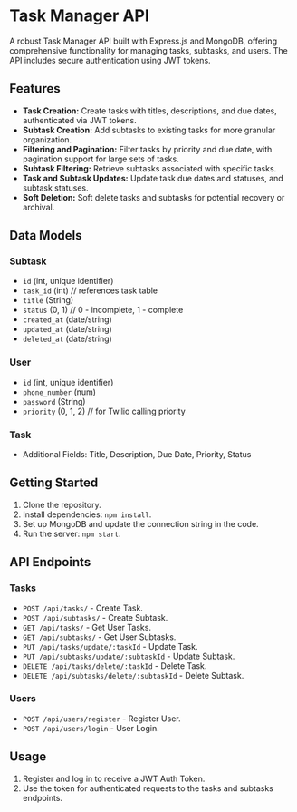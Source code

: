 # Task Manager API

A robust Task Manager API built with Express.js and MongoDB, offering comprehensive functionality for managing tasks, subtasks, and users. The API includes secure authentication using JWT tokens.

## Features

- **Task Creation:** Create tasks with titles, descriptions, and due dates, authenticated via JWT tokens.
- **Subtask Creation:** Add subtasks to existing tasks for more granular organization.
- **Filtering and Pagination:** Filter tasks by priority and due date, with pagination support for large sets of tasks.
- **Subtask Filtering:** Retrieve subtasks associated with specific tasks.
- **Task and Subtask Updates:** Update task due dates and statuses, and subtask statuses.
- **Soft Deletion:** Soft delete tasks and subtasks for potential recovery or archival.

## Data Models

### Subtask
- `id` (int, unique identifier)
- `task_id` (int) // references task table
- `title` (String)
- `status` (0, 1) // 0 - incomplete, 1 - complete
- `created_at` (date/string)
- `updated_at` (date/string)
- `deleted_at` (date/string)

### User
- `id` (int, unique identifier)
- `phone_number` (num)
- `password` (String)
- `priority` (0, 1, 2) // for Twilio calling priority

### Task
- Additional Fields: Title, Description, Due Date, Priority, Status

## Getting Started

1. Clone the repository.
2. Install dependencies: `npm install`.
3. Set up MongoDB and update the connection string in the code.
4. Run the server: `npm start`.

## API Endpoints

### Tasks

- `POST /api/tasks/` - Create Task.
- `POST /api/subtasks/` - Create Subtask.
- `GET /api/tasks/` - Get User Tasks.
- `GET /api/subtasks/` - Get User Subtasks.
- `PUT /api/tasks/update/:taskId` - Update Task.
- `PUT /api/subtasks/update/:subtaskId` - Update Subtask.
- `DELETE /api/tasks/delete/:taskId` - Delete Task.
- `DELETE /api/subtasks/delete/:subtaskId` - Delete Subtask.

### Users

- `POST /api/users/register` - Register User.
- `POST /api/users/login` - User Login.

## Usage

1. Register and log in to receive a JWT Auth Token.
2. Use the token for authenticated requests to the tasks and subtasks endpoints.
